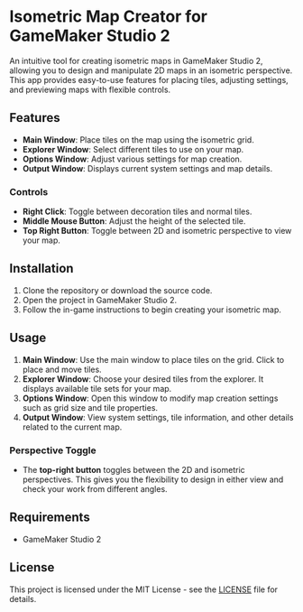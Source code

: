 # Isometric Map Creator for GameMaker Studio 2

An intuitive tool for creating isometric maps in GameMaker Studio 2, allowing you to design and manipulate 2D maps in an isometric perspective. This app provides easy-to-use features for placing tiles, adjusting settings, and previewing maps with flexible controls.

## Features

- **Main Window**: Place tiles on the map using the isometric grid.
- **Explorer Window**: Select different tiles to use on your map.
- **Options Window**: Adjust various settings for map creation.
- **Output Window**: Displays current system settings and map details.
  
### Controls

- **Right Click**: Toggle between decoration tiles and normal tiles.
- **Middle Mouse Button**: Adjust the height of the selected tile.
- **Top Right Button**: Toggle between 2D and isometric perspective to view your map.

## Installation

1. Clone the repository or download the source code.
2. Open the project in GameMaker Studio 2.
3. Follow the in-game instructions to begin creating your isometric map.

## Usage

1. **Main Window**: Use the main window to place tiles on the grid. Click to place and move tiles.
2. **Explorer Window**: Choose your desired tiles from the explorer. It displays available tile sets for your map.
3. **Options Window**: Open this window to modify map creation settings such as grid size and tile properties.
4. **Output Window**: View system settings, tile information, and other details related to the current map.
  
### Perspective Toggle

- The **top-right button** toggles between the 2D and isometric perspectives. This gives you the flexibility to design in either view and check your work from different angles.

## Requirements

- GameMaker Studio 2

## License

This project is licensed under the MIT License - see the [LICENSE](LICENSE) file for details.
